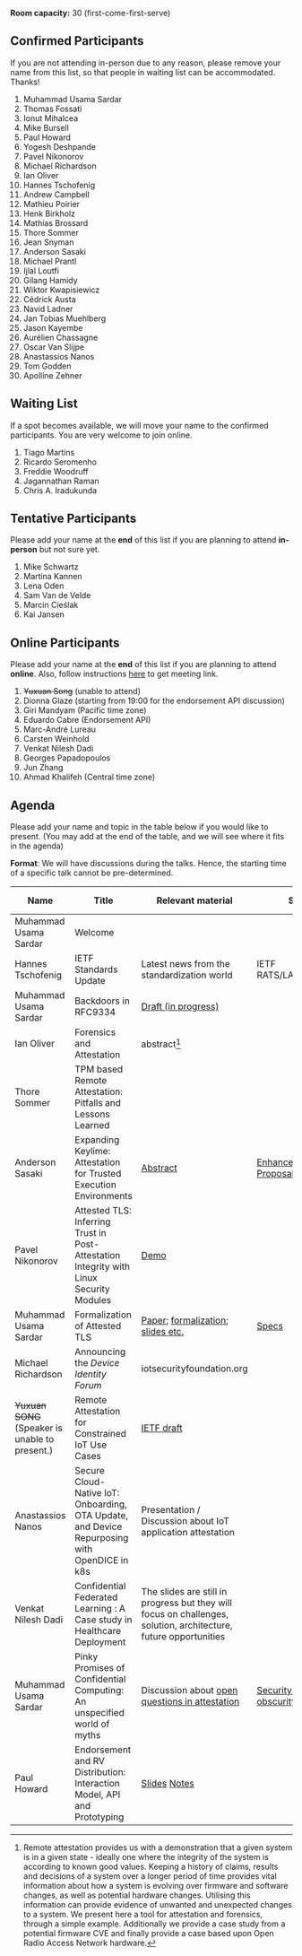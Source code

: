 **Room capacity:** 30 (first-come-first-serve)

## Confirmed Participants
If you are not attending in-person due to any reason, please remove your name from this list, so that people in waiting list can be accommodated. Thanks!
1. Muhammad Usama Sardar
2. Thomas Fossati
3. Ionut Mihalcea
4. Mike Bursell
5. Paul Howard
6. Yogesh Deshpande
7. Pavel Nikonorov
8. Michael Richardson
9. Ian Oliver
10. Hannes Tschofenig
11. Andrew Campbell
12. Mathieu Poirier
13. Henk Birkholz
14. Mathias Brossard
15. Thore Sommer
16. Jean Snyman
17. Anderson Sasaki
18. Michael Prantl
19. Ijlal Loutfi
20. Gilang Hamidy
21. Wiktor Kwapisiewicz
22. Cédrick Austa
23. Navid Ladner
24. Jan Tobias Muehlberg
25. Jason Kayembe
26. Aurélien Chassagne
27. Oscar Van Slijpe
28. Anastassios Nanos
29. Tom Godden
30. Apolline Zehner

## Waiting List 
If a spot becomes available, we will move your name to the confirmed participants. You are very welcome to join online. 
1. Tiago Martins
2. Ricardo Seromenho
3. Freddie Woodruff
4. Jagannathan Raman
5. Chris A. Iradukunda


## Tentative Participants
Please add your name at the **end** of this list if you are planning to attend **in-person** but not sure yet.
1. Mike Schwartz
2. Martina Kannen
3. Lena Oden
4. Sam Van de Velde
5. Marcin Cieślak
6. Kai Jansen
    
## Online Participants
Please add your name at the **end** of this list if you are planning to attend **online**. Also, follow instructions [here](https://github.com/muhammad-usama-sardar/attestation-workshop-fosdem25?tab=readme-ov-file#how-can-i-register-to-attend-online) to get meeting link.
1. ~~Yuxuan Song~~ (unable to attend)
2. Dionna Glaze (starting from 19:00 for the endorsement API discussion)
3. Giri Mandyam (Pacific time zone)
4. Eduardo Cabre (Endorsement API)
5. Marc-André Lureau
6. Carsten Weinhold
7. Venkat Nilesh Dadi
8. Georges Papadopoulos
9. Jun Zhang
10. Ahmad Khalifeh (Central time zone)

## Agenda
Please add your name and topic in the table below if you would like to present. (You may add at the end of the table, and we will see where it fits in the agenda)

**Format**: We will have discussions during the talks. Hence, the starting time of a specific talk cannot be pre-determined.  

| Name  | Title | Relevant material | Specs | Implementation | Duration (min) |
|--|--|--|--|--|--|
| Muhammad Usama Sardar | Welcome |  |  |  | 15 |
| Hannes Tschofenig | IETF Standards Update | Latest news from the standardization world  | IETF RATS/LAMPS/WIMSE |  | 30 |
| Muhammad Usama Sardar | Backdoors in RFC9334 | [Draft (in progress)](https://muhammad-usama-sardar.github.io/rats-unprotected-evidence/draft-usama-rats-unprotected-evidence.html) |  |  | 10 |
| Ian Oliver | Forensics and Attestation | abstract[^1] |  |  | 30 + live demo |
| Thore Sommer | TPM based Remote Attestation: Pitfalls and Lessons Learned |  |  | [Keylime](https://keylime.dev) | 15 |
| Anderson Sasaki | Expanding Keylime: Attestation for Trusted Execution Environments | [Abstract](https://github.com/ansasaki/fosdem2025-talk-proposal) | [Enhancement Proposal](https://github.com/keylime/enhancements/pull/108) | [Changes to coconut-svsm](https://github.com/coconut-svsm/svsm/pull/528) | 20 |
| Pavel Nikonorov | Attested TLS: Inferring Trust in Post-Attestation Integrity with Linux Security Modules | [Demo](https://github.com/elixir-cloud-aai/biohackeu24-issues/issues/17) |  |  | 20 |
| Muhammad Usama Sardar | Formalization of Attested TLS  | [Paper](https://www.researchgate.net/publication/385384309_Towards_Validation_of_TLS_13_Formal_Model_and_Vulnerabilities_in_Intel's_RA-TLS_Protocol); [formalization](https://github.com/CCC-Attestation/formal-spec-TEE); [slides etc.](https://github.com/CCC-Attestation/formal-spec-KBS) | [Specs](https://datatracker.ietf.org/doc/draft-fossati-tls-attestation/) | [Implementation](https://github.com/ccc-attestation/attested-tls-poc) | 30 |
| Michael Richardson | Announcing the _Device Identity Forum_ | iotsecurityfoundation.org | | | 3min |
| ~~Yuxuan SONG~~ (Speaker is unable to present.) | Remote Attestation for Constrained IoT Use Cases | [IETF draft](https://datatracker.ietf.org/doc/draft-song-lake-ra/) | | [Attester(DotBot running on nRF5340)](https://github.com/ysong02/DotBot-firmware/blob/only-attestation-Nov/projects/03app_dotbot/03app_dotbot.c) , [Relying Party](https://github.com/ysong02/PyDotBot/tree/demo-remote-attestation), [Verifier](https://github.com/ysong02/dotbot-authority/tree/attestation-demo-video) | 15 |
| Anastassios Nanos | Secure Cloud-Native IoT: Onboarding, OTA Update, and Device Repurposing with OpenDICE in k8s | Presentation / Discussion about IoT application attestation |  |  | 20 |
| Venkat Nilesh Dadi | Confidential Federated Learning : A Case study in Healthcare Deployment | The slides are still in progress but they will focus on challenges, solution, architecture, future opportunities |  | | 10 |
| Muhammad Usama Sardar | Pinky Promises of Confidential Computing: An unspecified world of myths | Discussion about [open questions in attestation](https://mailarchive.ietf.org/arch/msg/rats/f-7MsyMOnUF5mwCH4oDGV4U9yPg/) | [Security through obscurity](https://en.wikipedia.org/wiki/Security_through_obscurity) |  | 20 |
| Paul Howard | Endorsement and RV Distribution: Interaction Model, API and Prototyping | [Slides](https://github.com/CCC-Attestation/meetings/blob/main/materials/PaulHoward_EndorsementDistribution_Sept2024.pdf) [Notes](https://wiki.ietf.org/group/rats/referencevalues) |  | [Veraison](https://github.com/veraison/services) | 20 |



[^1]: Remote attestation provides us with a demonstration that a given system is in a given state - ideally one where the integrity of the system is according to known good values.
Keeping a history of claims, results and decisions of a system over a longer period of time provides vital information about how a system is evolving over firmware and software changes, as well as potential hardware changes. Utilising this information can provide evidence of unwanted and unexpected changes to a system.
We present here a tool for attestation and forensics, through a simple example. Additionally we provide a case study from a potential firmware CVE and finally provide a case based upon Open Radio Access Network hardware.
